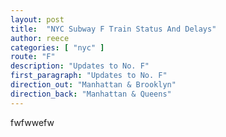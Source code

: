 ```yaml
---
layout: post
title:  "NYC Subway F Train Status And Delays"
author: reece
categories: [ "nyc" ]
route: "F"
description: "Updates to No. F"
first_paragraph: "Updates to No. F"
direction_out: "Manhattan & Brooklyn"
direction_back: "Manhattan & Queens"
---
```


fwfwwefw
